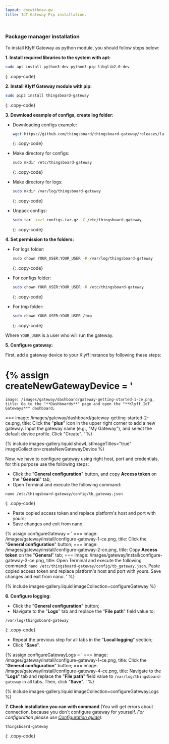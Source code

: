 ```yaml
---
layout: docwithnav-gw
title: IoT Gateway Pip installation.

---
```


### Package manager installation

To install Klyff Gateway as python module, you should follow steps below:  

**1. Install required libraries to the system with apt:**  

```bash
sudo apt install python3-dev python3-pip libglib2.0-dev 
```
{: .copy-code}

**2. Install Klyff Gateway module with pip:**  

```bash
sudo pip3 install thingsboard-gateway
```
{: .copy-code}

**3. Download example of configs, create log folder:**  

- Downloading configs example:  

  ```bash
  wget https://github.com/thingsboard/thingsboard-gateway/releases/latest/download/configs.tar.gz
  ```
  {: .copy-code}

- Make directory for configs:  
  ```bash
  sudo mkdir /etc/thingsboard-gateway
  ```
  {: .copy-code}

- Make directory for logs:  
  ```bash
  sudo mkdir /var/log/thingsboard-gateway
  ```
  {: .copy-code}

- Unpack configs:
  ```bash
  sudo tar -xvzf configs.tar.gz -C /etc/thingsboard-gateway
  ```
  {: .copy-code}


**4. Set permission to the folders:**

- For logs folder:
  ```bash
  sudo chown YOUR_USER:YOUR_USER -R /var/log/thingsboard-gateway
  ```
  {: .copy-code}

- For configs folder:
  ```bash
  sudo chown YOUR_USER:YOUR_USER -R /etc/thingsboard-gateway
  ```
  {: .copy-code}

- For tmp folder:
  ```bash
  sudo chown YOUR_USER:YOUR_USER /tmp
  ```
  {: .copy-code}

Where `YOUR_USER` is a user who will run the gateway.

**5. Configure gateway:**

First, add a gateway device to your Klyff instance by following these steps:

{% assign createNewGatewayDevice = '
  ===
    image: /images/gateway/dashboard/gateway-getting-started-1-ce.png,
    title: Go to the "**Dashboards**" page and open the "**Klyff IoT Gateways**" dashboard;
  ===
    image: /images/gateway/dashboard/gateway-getting-started-2-ce.png,
    title: Click the "**plus**" icon in the upper right corner to add a new gateway. Input the gateway name (e.g., "My Gateway"), and select the default device profile. Click "Create".
'
%}

{% include images-gallery.liquid showListImageTitles="true" imageCollection=createNewGatewayDevice %}

Now, we have to configure gateway using right host, port and credentials, for this purpose use the following steps:

- Click the "**General configuration**" button, and copy **Access token** on the "**General**" tab;
- Open Terminal and execute the following command:

```text
nano /etc/thingsboard-gateway/config/tb_gateway.json
```
{: .copy-code}

- Paste copied access token and replace platform's host and port with yours;
- Save changes and exit from nano.

{% assign configureGateway = '
    ===
        image: /images/gateway/install/configure-gateway-1-ce.png,
        title: Click the "**General configuration**" button;
    ===
        image: /images/gateway/install/configure-gateway-2-ce.png,
        title: Copy **Access token** on the "**General**" tab;
    ===
        image: /images/gateway/install/configure-gateway-3-ce.png,
        title: Open Terminal and execute the following command: `nano /etc/thingsboard-gateway/config/tb_gateway.json`. Paste copied access token and replace platform&#39;s host and port with yours. Save changes and exit from nano.
'
%}

{% include images-gallery.liquid imageCollection=configureGateway %}

**6. Configure logging:**

- Click the "**General configuration**" button;
- Navigate to the "**Logs**" tab and replace the "**File path**" field value to:

```text
/var/log/thingsboard-gateway 
```
{: .copy-code}

- Repeat the previous step for all tabs in the "**Local logging**" section;
- Click "**Save**".

{% assign configureGatewayLogs = '
    ===
        image: /images/gateway/install/configure-gateway-1-ce.png,
        title: Click the "**General configuration**" button;
    ===
        image: /images/gateway/install/configure-gateway-4-ce.png,
        title: Navigate to the "**Logs**" tab and replace the "**File path**" field value to `/var/log/thingsboard-gateway` in all tabs. Then, click "**Save**".
'
%}

{% include images-gallery.liquid imageCollection=configureGatewayLogs %}

**7. Check installation you can with command** (You will get errors about connection, because you don't configure gateway for yourself. *For configuration please use [Configuration guide](/docs/iot-gateway/configuration/)):*

```bash
thingsboard-gateway
```
{: .copy-code}